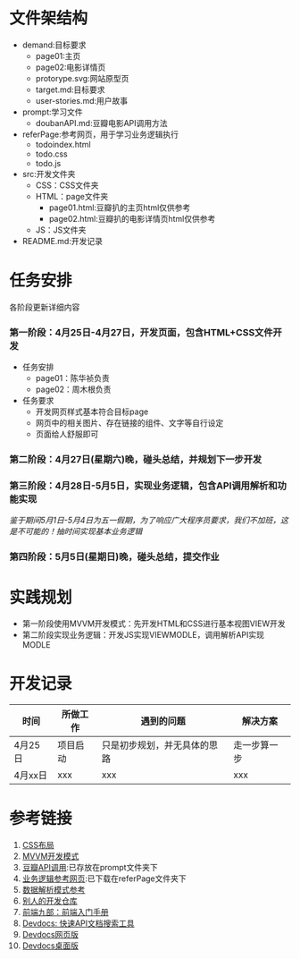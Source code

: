 # 文件架结构
- demand:目标要求
    - page01:主页
    - page02:电影详情页
    - protorype.svg:网站原型页
    - target.md:目标要求
    - user-stories.md:用户故事
- prompt:学习文件
    - doubanAPI.md:豆瓣电影API调用方法
- referPage:参考网页，用于学习业务逻辑执行
    - todoindex.html
    - todo.css
    - todo.js
- src:开发文件夹
    - CSS：CSS文件夹
    - HTML：page文件夹
        - page01.html:豆瓣扒的主页html仅供参考
        - page02.html:豆瓣扒的电影详情页html仅供参考
    - JS：JS文件夹
- README.md:开发记录

# 任务安排
各阶段更新详细内容
### 第一阶段：4月25日-4月27日，开发页面，包含HTML+CSS文件开发 
- 任务安排
    - page01：陈华祯负责
    - page02：周木根负责
- 任务要求
    - 开发网页样式基本符合目标page
    - 网页中的相关图片、存在链接的组件、文字等自行设定
    - 页面给人舒服即可

### 第二阶段：4月27日(星期六)晚，碰头总结，并规划下一步开发

### 第三阶段：4月28日-5月5日，实现业务逻辑，包含API调用解析和功能实现
*鉴于期间5月1日-5月4日为五一假期，为了响应广大程序员要求，我们不加班，这是不可能的！抽时间实现基本业务逻辑*

### 第四阶段：5月5日(星期日)晚，碰头总结，提交作业

# 实践规划
- 第一阶段使用MVVM开发模式：先开发HTML和CSS进行基本视图VIEW开发
- 第二阶段实现业务逻辑：开发JS实现VIEWMODLE，调用解析API实现MODLE

# 开发记录

| 时间 | 所做工作 | 遇到的问题 | 解决方案 |
| - | - | - | - |
| 4月25日| 项目启动 | 只是初步规划，并无具体的思路 | 走一步算一步 |
| 4月xx日| xxx | xxx | xxx |

# 参考链接
1. [CSS布局](https://www.yuque.com/fe9/basic/pdrpr8)
2. [MVVM开发模式](https://www.yuque.com/fe9/basic/ag975a)
3. [豆瓣API调用](https://github.com/jokermonn/-Api/blob/master/DoubanMovie.md):已存放在prompt文件夹下
4. [业务逻辑参考网页](http://www.todolist.cn/):已下载在referPage文件夹下
5. [数据解析模式参考](https://github.com/tws-practice/tw-movie-theater/blob/master/movies.csv)
6. [别人的开发仓库](https://github.com/tws-practice/tw-movie-theater/network/members)
7. [前端九部：前端入门手册](https://www.yuque.com/fe9/basic)
8. [Devdocs: 快速API文档搜索工具](https://www.yuque.com/fe9/basic/devdocs)
9. [Devdocs网页版](https://devdocs.io/)
10. [Devdocs桌面版](https://github.com/egoist/devdocs-desktop/releases)

